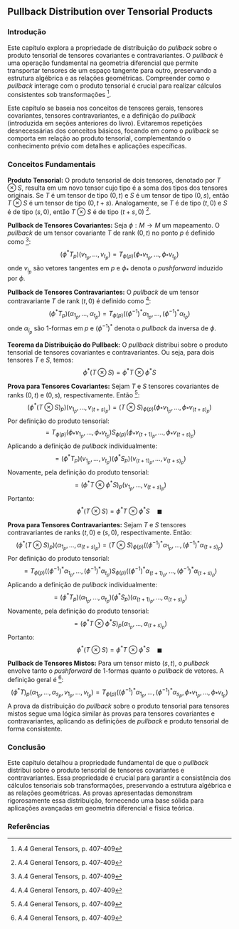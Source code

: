 ## Pullback Distribution over Tensorial Products

### Introdução
Este capítulo explora a propriedade de distribuição do *pullback* sobre o produto tensorial de tensores covariantes e contravariantes. O *pullback* é uma operação fundamental na geometria diferencial que permite transportar tensores de um espaço tangente para outro, preservando a estrutura algébrica e as relações geométricas. Compreender como o *pullback* interage com o produto tensorial é crucial para realizar cálculos consistentes sob transformações [^408].

Este capítulo se baseia nos conceitos de tensores gerais, tensores covariantes, tensores contravariantes, e a definição do *pullback* (introduzida em seções anteriores do livro). Evitaremos repetições desnecessárias dos conceitos básicos, focando em como o *pullback* se comporta em relação ao produto tensorial, complementando o conhecimento prévio com detalhes e aplicações específicas.

### Conceitos Fundamentais

**Produto Tensorial:** O produto tensorial de dois tensores, denotado por $T \otimes S$, resulta em um novo tensor cujo tipo é a soma dos tipos dos tensores originais. Se $T$ é um tensor de tipo $(0, t)$ e $S$ é um tensor de tipo $(0, s)$, então $T \otimes S$ é um tensor de tipo $(0, t+s)$. Analogamente, se $T$ é de tipo $(t,0)$ e $S$ é de tipo $(s,0)$, então $T \otimes S$ é de tipo $(t+s, 0)$ [^408].

**Pullback de Tensores Covariantes:** Seja $\phi: M \rightarrow M$ um mapeamento. O *pullback* de um tensor covariante $T$ de rank $(0, t)$ no ponto $p$ é definido como [^408]:
$$(\phi^* T_p)(v_{1_p}, ..., v_{t_p}) = T_{\phi(p)}(\phi_* v_{1_p}, ..., \phi_* v_{t_p})$$
onde $v_{i_p}$ são vetores tangentes em $p$ e $\phi_*$ denota o *pushforward* induzido por $\phi$.

**Pullback de Tensores Contravariantes:** O *pullback* de um tensor contravariante $T$ de rank $(t, 0)$ é definido como [^408]:
$$(\phi^* T_p)(\alpha_{1_p}, ..., \alpha_{t_p}) = T_{\phi(p)}((\phi^{-1})^* \alpha_{1_p}, ..., (\phi^{-1})^* \alpha_{t_p})$$
onde $\alpha_{i_p}$ são 1-formas em $p$ e $(\phi^{-1})^*$ denota o *pullback* da inversa de $\phi$.

**Teorema da Distribuição do Pullback:** O *pullback* distribui sobre o produto tensorial de tensores covariantes e contravariantes. Ou seja, para dois tensores $T$ e $S$, temos:
$$\phi^*(T \otimes S) = \phi^* T \otimes \phi^* S$$

**Prova para Tensores Covariantes:** Sejam $T$ e $S$ tensores covariantes de ranks $(0, t)$ e $(0, s)$, respectivamente. Então [^408]:
$$(\phi^*(T \otimes S)_p)(v_{1_p}, ..., v_{(t+s)_p}) = (T \otimes S)_{\phi(p)}(\phi_* v_{1_p}, ..., \phi_* v_{(t+s)_p})$$
Por definição do produto tensorial:
$$= T_{\phi(p)}(\phi_* v_{1_p}, ..., \phi_* v_{t_p}) S_{\phi(p)}(\phi_* v_{(t+1)_p}, ..., \phi_* v_{(t+s)_p})$$
Aplicando a definição de *pullback* individualmente:
$$= (\phi^* T_p)(v_{1_p}, ..., v_{t_p}) (\phi^* S_p)(v_{(t+1)_p}, ..., v_{(t+s)_p})$$
Novamente, pela definição do produto tensorial:
$$= (\phi^* T \otimes \phi^* S)_p (v_{1_p}, ..., v_{(t+s)_p})$$
Portanto:
$$\phi^*(T \otimes S) = \phi^* T \otimes \phi^* S \quad \blacksquare$$

**Prova para Tensores Contravariantes:** Sejam $T$ e $S$ tensores contravariantes de ranks $(t, 0)$ e $(s, 0)$, respectivamente. Então:
$$(\phi^*(T \otimes S)_p)(\alpha_{1_p}, ..., \alpha_{(t+s)_p}) = (T \otimes S)_{\phi(p)}((\phi^{-1})^* \alpha_{1_p}, ..., (\phi^{-1})^* \alpha_{(t+s)_p})$$
Por definição do produto tensorial:
$$= T_{\phi(p)}((\phi^{-1})^* \alpha_{1_p}, ..., (\phi^{-1})^* \alpha_{t_p}) S_{\phi(p)}((\phi^{-1})^* \alpha_{(t+1)_p}, ..., (\phi^{-1})^* \alpha_{(t+s)_p})$$
Aplicando a definição de *pullback* individualmente:
$$= (\phi^* T_p)(\alpha_{1_p}, ..., \alpha_{t_p}) (\phi^* S_p)(\alpha_{(t+1)_p}, ..., \alpha_{(t+s)_p})$$
Novamente, pela definição do produto tensorial:
$$= (\phi^* T \otimes \phi^* S)_p (\alpha_{1_p}, ..., \alpha_{(t+s)_p})$$
Portanto:
$$\phi^*(T \otimes S) = \phi^* T \otimes \phi^* S \quad \blacksquare$$

**Pullback de Tensores Mistos:** Para um tensor misto $(s, t)$, o *pullback* envolve tanto o *pushforward* de 1-formas quanto o *pullback* de vetores. A definição geral é [^408]:
$$(\phi^* T)_p(\alpha_{1_p}, ..., \alpha_{s_p}, v_{1_p}, ..., v_{t_p}) = T_{\phi(p)}((\phi^{-1})^* \alpha_{1_p}, ..., (\phi^{-1})^* \alpha_{s_p}, \phi_* v_{1_p}, ..., \phi_* v_{t_p})$$
A prova da distribuição do *pullback* sobre o produto tensorial para tensores mistos segue uma lógica similar às provas para tensores covariantes e contravariantes, aplicando as definições de *pullback* e produto tensorial de forma consistente.

### Conclusão
Este capítulo detalhou a propriedade fundamental de que o *pullback* distribui sobre o produto tensorial de tensores covariantes e contravariantes. Essa propriedade é crucial para garantir a consistência dos cálculos tensoriais sob transformações, preservando a estrutura algébrica e as relações geométricas. As provas apresentadas demonstram rigorosamente essa distribuição, fornecendo uma base sólida para aplicações avançadas em geometria diferencial e física teórica.

### Referências
[^408]: A.4 General Tensors, p. 407-409
<!-- END -->